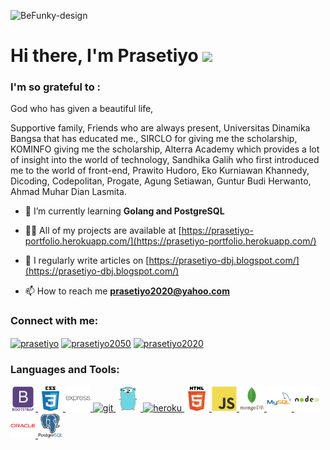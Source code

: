 
![BeFunky-design](https://user-images.githubusercontent.com/84963363/143915418-492226a9-e262-4515-ad44-7fb9bb317e8d.jpg)
# Hi there, I'm Prasetiyo <img src="https://github.com/TheDudeThatCode/TheDudeThatCode/blob/master/Assets/Hi.gif" width="30px"> 

### I'm so grateful to :
God who has given a beautiful life,
<p>Supportive family, Friends who are always present, Universitas Dinamika Bangsa that has educated me., SIRCLO for giving me the scholarship, KOMINFO giving me the scholarship, Alterra Academy which provides a lot of insight into the world of technology, Sandhika Galih who first introduced me to the world of front-end, Prawito Hudoro, Eko Kurniawan Khannedy, Dicoding, Codepolitan, Progate, Agung Setiawan, Guntur Budi Herwanto, Ahmad Muhar Dian Lasmita.</p>

- 🌱 I’m currently learning **Golang and PostgreSQL**

- 👨‍💻 All of my projects are available at [https://prasetiyo-portfolio.herokuapp.com/](https://prasetiyo-portfolio.herokuapp.com/)

- 📝 I regularly write articles on [https://prasetiyo-dbj.blogspot.com/](https://prasetiyo-dbj.blogspot.com/)

- 📫 How to reach me **prasetiyo2020@yahoo.com**

<h3 align="left">Connect with me:</h3>
<p align="left">
<a href="https://linkedin.com/in/prasetiyo" target="blank"><img align="center" src="https://raw.githubusercontent.com/rahuldkjain/github-profile-readme-generator/master/src/images/icons/Social/linked-in-alt.svg" alt="prasetiyo" height="30" width="40" /></a>
<a href="https://instagram.com/prasetiyo2050" target="blank"><img align="center" src="https://raw.githubusercontent.com/rahuldkjain/github-profile-readme-generator/master/src/images/icons/Social/instagram.svg" alt="prasetiyo2050" height="30" width="40" /></a>
<a href="https://www.hackerrank.com/prasetiyo2020" target="blank"><img align="center" src="https://raw.githubusercontent.com/rahuldkjain/github-profile-readme-generator/master/src/images/icons/Social/hackerrank.svg" alt="prasetiyo2020" height="30" width="40" /></a>
</p>

<h3 align="left">Languages and Tools:</h3>
<p align="left"> <a href="https://getbootstrap.com" target="_blank" rel="noreferrer"> <img src="https://raw.githubusercontent.com/devicons/devicon/master/icons/bootstrap/bootstrap-plain-wordmark.svg" alt="bootstrap" width="40" height="40"/> </a> <a href="https://www.w3schools.com/css/" target="_blank" rel="noreferrer"> <img src="https://raw.githubusercontent.com/devicons/devicon/master/icons/css3/css3-original-wordmark.svg" alt="css3" width="40" height="40"/> </a> <a href="https://expressjs.com" target="_blank" rel="noreferrer"> <img src="https://raw.githubusercontent.com/devicons/devicon/master/icons/express/express-original-wordmark.svg" alt="express" width="40" height="40"/> </a> <a href="https://git-scm.com/" target="_blank" rel="noreferrer"> <img src="https://www.vectorlogo.zone/logos/git-scm/git-scm-icon.svg" alt="git" width="40" height="40"/> </a> <a href="https://golang.org" target="_blank" rel="noreferrer"> <img src="https://raw.githubusercontent.com/devicons/devicon/master/icons/go/go-original.svg" alt="go" width="40" height="40"/> </a> <a href="https://heroku.com" target="_blank" rel="noreferrer"> <img src="https://www.vectorlogo.zone/logos/heroku/heroku-icon.svg" alt="heroku" width="40" height="40"/> </a> <a href="https://www.w3.org/html/" target="_blank" rel="noreferrer"> <img src="https://raw.githubusercontent.com/devicons/devicon/master/icons/html5/html5-original-wordmark.svg" alt="html5" width="40" height="40"/> </a> <a href="https://developer.mozilla.org/en-US/docs/Web/JavaScript" target="_blank" rel="noreferrer"> <img src="https://raw.githubusercontent.com/devicons/devicon/master/icons/javascript/javascript-original.svg" alt="javascript" width="40" height="40"/> </a> <a href="https://www.mongodb.com/" target="_blank" rel="noreferrer"> <img src="https://raw.githubusercontent.com/devicons/devicon/master/icons/mongodb/mongodb-original-wordmark.svg" alt="mongodb" width="40" height="40"/> </a> <a href="https://www.mysql.com/" target="_blank" rel="noreferrer"> <img src="https://raw.githubusercontent.com/devicons/devicon/master/icons/mysql/mysql-original-wordmark.svg" alt="mysql" width="40" height="40"/> </a> <a href="https://nodejs.org" target="_blank" rel="noreferrer"> <img src="https://raw.githubusercontent.com/devicons/devicon/master/icons/nodejs/nodejs-original-wordmark.svg" alt="nodejs" width="40" height="40"/> </a> <a href="https://www.oracle.com/" target="_blank" rel="noreferrer"> <img src="https://raw.githubusercontent.com/devicons/devicon/master/icons/oracle/oracle-original.svg" alt="oracle" width="40" height="40"/> </a> <a href="https://www.postgresql.org" target="_blank" rel="noreferrer"> <img src="https://raw.githubusercontent.com/devicons/devicon/master/icons/postgresql/postgresql-original-wordmark.svg" alt="postgresql" width="40" height="40"/> </a> </p>

<!-- ![BeFunky-design (1)](https://user-images.githubusercontent.com/84963363/134276614-10636217-a67a-45a6-bad4-c1eb33af1386.png) -->
